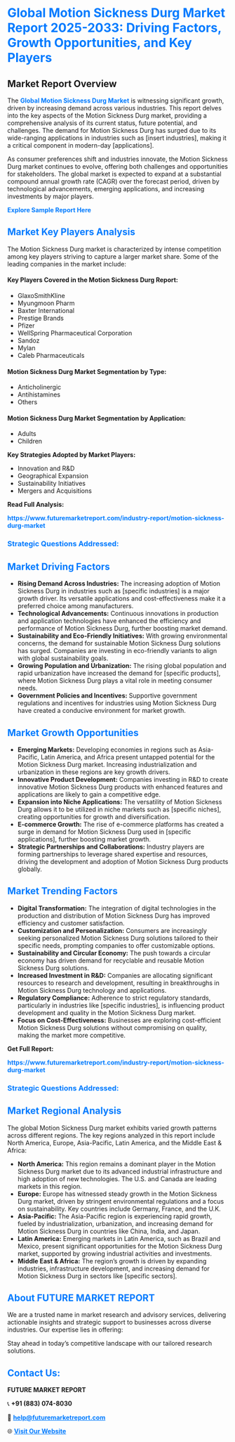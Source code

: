 <h1 style="color: #007BFF;">Global Motion Sickness Durg Market Report 2025-2033: Driving Factors, Growth Opportunities, and Key Players</h1>

<section id="overview">
<h2>Market Report Overview</h2>
<p>The <a href="https://www.futuremarketreport.com/industry-report/motion-sickness-durg-market" style="color: #007BFF; text-decoration: none;"><strong>Global Motion Sickness Durg Market</strong></a> is witnessing significant growth, driven by increasing demand across various industries. This report delves into the key aspects of the Motion Sickness Durg market, providing a comprehensive analysis of its current status, future potential, and challenges. The demand for Motion Sickness Durg has surged due to its wide-ranging applications in industries such as [insert industries], making it a critical component in modern-day [applications].</p>
<p>As consumer preferences shift and industries innovate, the Motion Sickness Durg market continues to evolve, offering both challenges and opportunities for stakeholders. The global market is expected to expand at a substantial compound annual growth rate (CAGR) over the forecast period, driven by technological advancements, emerging applications, and increasing investments by major players.</p>
</section>

<section id="overview">
<p><a href="https://www.futuremarketreport.com/request-sample/reportId=77654" style="color: #007BFF; text-decoration: none;"><strong>Explore Sample Report Here</strong></a></p>
</section>

<section id="key-players">
<h2 style="color: #007BFF;">Market Key Players Analysis</h2>
<p>The Motion Sickness Durg market is characterized by intense competition among key players striving to capture a larger market share. Some of the leading companies in the market include:</p>
<h4>Key Players Covered in the Motion Sickness Durg Report:</h4>
<ul><li>GlaxoSmithKline</li><li>Myungmoon Pharm</li><li>Baxter International</li><li>Prestige Brands</li><li>Pfizer</li><li>WellSpring Pharmaceutical Corporation</li><li>Sandoz</li><li>Mylan</li><li>Caleb Pharmaceuticals</li></ul>
<h4>Motion Sickness Durg Market Segmentation by Type:</h4>
<ul><li>Anticholinergic</li><li>Antihistamines</li><li>Others</li></ul>

<h4>Motion Sickness Durg Market Segmentation by Application:</h4>
<ul><li>Adults</li><li>Children</li></ul>
<p><strong>Key Strategies Adopted by Market Players:</strong></p>
<ul>
<li>Innovation and R&D</li>
<li>Geographical Expansion</li>
<li>Sustainability Initiatives</li>
<li>Mergers and Acquisitions</li>
</ul>
</section>

<section>
<p><strong>Read Full Analysis: </strong></p><a href="https://www.futuremarketreport.com/industry-report/motion-sickness-durg-market" style="color: #007BFF; text-decoration: none;"><strong>https://www.futuremarketreport.com/industry-report/motion-sickness-durg-market</strong></a>
<h3 style="color: #007BFF;">Strategic Questions Addressed:</h3>
</section>

<section id="driving-factors">
<h2 style="color: #007BFF;">Market Driving Factors</h2>
<ul>
<li><strong>Rising Demand Across Industries:</strong> The increasing adoption of Motion Sickness Durg in industries such as [specific industries] is a major growth driver. Its versatile applications and cost-effectiveness make it a preferred choice among manufacturers.</li>
<li><strong>Technological Advancements:</strong> Continuous innovations in production and application technologies have enhanced the efficiency and performance of Motion Sickness Durg, further boosting market demand.</li>
<li><strong>Sustainability and Eco-Friendly Initiatives:</strong> With growing environmental concerns, the demand for sustainable Motion Sickness Durg solutions has surged. Companies are investing in eco-friendly variants to align with global sustainability goals.</li>
<li><strong>Growing Population and Urbanization:</strong> The rising global population and rapid urbanization have increased the demand for [specific products], where Motion Sickness Durg plays a vital role in meeting consumer needs.</li>
<li><strong>Government Policies and Incentives:</strong> Supportive government regulations and incentives for industries using Motion Sickness Durg have created a conducive environment for market growth.</li>
</ul>
</section>

<section id="growth-opportunities">
<h2 style="color: #007BFF;">Market Growth Opportunities</h2>
<ul>
<li><strong>Emerging Markets:</strong> Developing economies in regions such as Asia-Pacific, Latin America, and Africa present untapped potential for the Motion Sickness Durg market. Increasing industrialization and urbanization in these regions are key growth drivers.</li>
<li><strong>Innovative Product Development:</strong> Companies investing in R&D to create innovative Motion Sickness Durg products with enhanced features and applications are likely to gain a competitive edge.</li>
<li><strong>Expansion into Niche Applications:</strong> The versatility of Motion Sickness Durg allows it to be utilized in niche markets such as [specific niches], creating opportunities for growth and diversification.</li>
<li><strong>E-commerce Growth:</strong> The rise of e-commerce platforms has created a surge in demand for Motion Sickness Durg used in [specific applications], further boosting market growth.</li>
<li><strong>Strategic Partnerships and Collaborations:</strong> Industry players are forming partnerships to leverage shared expertise and resources, driving the development and adoption of Motion Sickness Durg products globally.</li>
</ul>
</section>

<section id="trending-factors">
<h2 style="color: #007BFF;">Market Trending Factors</h2>
<ul>
<li><strong>Digital Transformation:</strong> The integration of digital technologies in the production and distribution of Motion Sickness Durg has improved efficiency and customer satisfaction.</li>
<li><strong>Customization and Personalization:</strong> Consumers are increasingly seeking personalized Motion Sickness Durg solutions tailored to their specific needs, prompting companies to offer customizable options.</li>
<li><strong>Sustainability and Circular Economy:</strong> The push towards a circular economy has driven demand for recyclable and reusable Motion Sickness Durg solutions.</li>
<li><strong>Increased Investment in R&D:</strong> Companies are allocating significant resources to research and development, resulting in breakthroughs in Motion Sickness Durg technology and applications.</li>
<li><strong>Regulatory Compliance:</strong> Adherence to strict regulatory standards, particularly in industries like [specific industries], is influencing product development and quality in the Motion Sickness Durg market.</li>
<li><strong>Focus on Cost-Effectiveness:</strong> Businesses are exploring cost-efficient Motion Sickness Durg solutions without compromising on quality, making the market more competitive.</li>
</ul>
</section>

<section>
<p><strong>Get Full Report: </strong></p><a href="https://www.futuremarketreport.com/industry-report/motion-sickness-durg-market" style="color: #007BFF; text-decoration: none;"><strong>https://www.futuremarketreport.com/industry-report/motion-sickness-durg-market</strong></a>
<h3 style="color: #007BFF;">Strategic Questions Addressed:</h3>
</section>


<section id="regional-analysis">
<h2 style="color: #007BFF;">Market Regional Analysis</h2>
<p>The global Motion Sickness Durg market exhibits varied growth patterns across different regions. The key regions analyzed in this report include North America, Europe, Asia-Pacific, Latin America, and the Middle East & Africa:</p>
<ul>
<li><strong>North America:</strong> This region remains a dominant player in the Motion Sickness Durg market due to its advanced industrial infrastructure and high adoption of new technologies. The U.S. and Canada are leading markets in this region.</li>
<li><strong>Europe:</strong> Europe has witnessed steady growth in the Motion Sickness Durg market, driven by stringent environmental regulations and a focus on sustainability. Key countries include Germany, France, and the U.K.</li>
<li><strong>Asia-Pacific:</strong> The Asia-Pacific region is experiencing rapid growth, fueled by industrialization, urbanization, and increasing demand for Motion Sickness Durg in countries like China, India, and Japan.</li>
<li><strong>Latin America:</strong> Emerging markets in Latin America, such as Brazil and Mexico, present significant opportunities for the Motion Sickness Durg market, supported by growing industrial activities and investments.</li>
<li><strong>Middle East & Africa:</strong> The region’s growth is driven by expanding industries, infrastructure development, and increasing demand for Motion Sickness Durg in sectors like [specific sectors].</li>
</ul>
</section>

<footer>
<h2 style="color: #007BFF;">About FUTURE MARKET REPORT</h2>
<p>We are a trusted name in market research and advisory services, delivering actionable insights and strategic support to businesses across diverse industries. Our expertise lies in offering:</p>

<p>Stay ahead in today’s competitive landscape with our tailored research solutions.</p>

<h2 style="color: #007BFF;">Contact Us:</h2>
<p><strong>FUTURE MARKET REPORT</strong></p>
<p>📞 <strong>+91 (883) 074-8030</strong></p>
<p>📧 <strong><a href="mailto:help@futuremarketreport.com" style="color: #007BFF;">help@futuremarketreport.com</a></strong></p>
<p>🌐 <strong><a href="https://www.futuremarketreport.com/" style="color: #007BFF;">Visit Our Website</a></strong></p>
</footer>